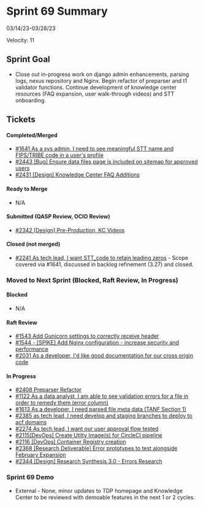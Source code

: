 # Sprint 69 Summary

03/14/23-03/28/23

Velocity: 11

## Sprint Goal
* Close out in-progress work on django admin enhancements, parsing logs, nexus repository and Nginx. Begin refactor of preparser and t1 validator functions. Continue development of knowledge center resources (FAQ expansion, user walk-through videos) and STT onboarding.
 

## Tickets

#### Completed/Merged
* [#1641 As a sys admin, I need to see meaningful STT name and FIPS/TRIBE code in a user's profile](https://app.zenhub.com/workspaces/sprint-board-5f18ab06dfd91c000f7e682e/issues/gh/raft-tech/tanf-app/1641)
* [#2443 [Bug] Ensure data files page is included on sitemap for approved users](https://app.zenhub.com/workspaces/sprint-board-5f18ab06dfd91c000f7e682e/issues/gh/raft-tech/tanf-app/2443)
* [#2431 [Design] Knowledge Center FAQ Additions](https://app.zenhub.com/workspaces/sprint-board-5f18ab06dfd91c000f7e682e/board?sprints=Z2lkOi8vcmFwdG9yL1NwcmludC83NjI5OTA)

#### Ready to Merge
* N/A

#### Submitted (QASP Review, OCIO Review)
* [#2342 [Design] Pre-Production, KC Videos](https://app.zenhub.com/workspaces/sprint-board-5f18ab06dfd91c000f7e682e/issues/gh/raft-tech/tanf-app/2432)


#### Closed (not merged)
* [#2241 As tech lead, I want STT_code to retain leading zeros](https://app.zenhub.com/workspaces/sprint-board-5f18ab06dfd91c000f7e682e/issues/gh/raft-tech/tanf-app/2241) - Scope covered via #1641, discussed in backlog refinement (3.27) and closed.


### Moved to Next Sprint (Blocked, Raft Review, In Progress)

#### Blocked
* N/A

#### Raft Review
* [#1543 Add Gunicorn settings to correctly receive header](https://github.com/raft-tech/TANF-app/issues/1543)
* [#1544 - [SPIKE] Add Nginx configuration - increase security and performance](https://github.com/raft-tech/TANF-app/issues/1544)
* [#2031 As a developer, I'd like good documentation for our cross origin code](https://github.com/raft-tech/TANF-app/issues/2031)



#### In Progress
* [#2408 Preparser Refactor](https://app.zenhub.com/workspaces/sprint-board-5f18ab06dfd91c000f7e682e/issues/gh/raft-tech/tanf-app/2408)
* [#1122 As a data analyst, I am able to see validation errors for a file in order to remedy them (error column)](https://app.zenhub.com/workspaces/sprint-board-5f18ab06dfd91c000f7e682e/issues/gh/raft-tech/tanf-app/1122)
* [#1613 As a developer, I need parsed file meta data (TANF Section 1)](https://app.zenhub.com/workspaces/sprint-board-5f18ab06dfd91c000f7e682e/board)
* [#2385 as tech lead, I need develop and staging branches to deploy to acf domains](https://app.zenhub.com/workspaces/sprint-board-5f18ab06dfd91c000f7e682e/issues/gh/raft-tech/tanf-app/2385)
* [#2274 As tech lead, I want our user approval flow tested](https://app.zenhub.com/workspaces/sprint-board-5f18ab06dfd91c000f7e682e/issues/gh/raft-tech/tanf-app/2274)
* [#2115[DevOps] Create Utilty Image(s) for CircleCI pipeline ](https://app.zenhub.com/workspaces/sprint-board-5f18ab06dfd91c000f7e682e/issues/gh/raft-tech/tanf-app/2115)
* [#2116 [DevOps] Container Registry creation](https://app.zenhub.com/workspaces/sprint-board-5f18ab06dfd91c000f7e682e/issues/gh/raft-tech/tanf-app/2116)
* [#2368 [Research Deliverable] Error prototypes to test alongside February Expansion](https://app.zenhub.com/workspaces/sprint-board-5f18ab06dfd91c000f7e682e/issues/gh/raft-tech/tanf-app/2368)
* [#2344 [Design] Research Synthesis 3.0 - Errors Research](https://app.zenhub.com/workspaces/sprint-board-5f18ab06dfd91c000f7e682e/issues/gh/raft-tech/tanf-app/2344)


### Sprint 69 Demo
* External - None, minor updates to TDP homepage and Knowledge Center to be reviewed with demoable features in the next 1 or 2 cycles.


